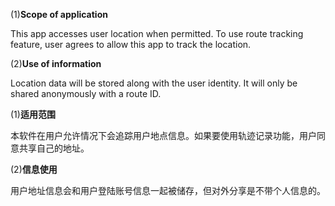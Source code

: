 (1)**Scope of application**

This app accesses user location when permitted. To use route tracking feature, user agrees to allow this app to track the location. 

(2)**Use of information**

Location data will be stored along with the user identity. It will only be shared anonymously with a route ID.


(1)**适用范围**

本软件在用户允许情况下会追踪用户地点信息。如果要使用轨迹记录功能，用户同意共享自己的地址。

(2)**信息使用**

用户地址信息会和用户登陆账号信息一起被储存，但对外分享是不带个人信息的。
